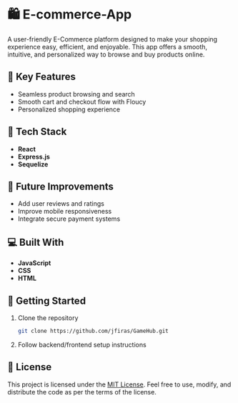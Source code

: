 # 🛍️ E-commerce-App

A user-friendly E-Commerce platform designed to make your shopping experience easy, efficient, and enjoyable. This app offers a smooth, intuitive, and personalized way to browse and buy products online.

## 🛒 Key Features
- Seamless product browsing and search
- Smooth cart and checkout flow with Floucy
- Personalized shopping experience

## 🔧 Tech Stack
- **React**
- **Express.js**
- **Sequelize**

## 🚀 Future Improvements
- Add user reviews and ratings
- Improve mobile responsiveness
- Integrate secure payment systems

## 💻 Built With
- **JavaScript**
- **CSS**
- **HTML**

## 📁 Getting Started
1. Clone the repository  
   ```bash
   git clone https://github.com/jfiras/GameHub.git
   
2. Follow backend/frontend setup instructions

## 📝 License
This project is licensed under the [MIT License](https://opensource.org/licenses/MIT). Feel free to use, modify, and distribute the code as per the terms of the license.
